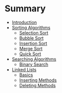 # Summary

- [Introduction](../README.md)
- [Sorting Algorithms](./sorting/README.md)
    - [Selection Sort](./sorting/selection-sort.md)
    - [Bubble Sort](./sorting/bubble-sort.md)
    - [Insertion Sort](./sorting/insertion-sort.md)
    - [Merge Sort](./sorting/merge-sort.md)
    - [Quick Sort](./sorting/quick-sort.md)
- [Searching Algorithms]()
    - [Binary Search](./searching/binary-search.md)
- [Linked Lists]()
    - [Basics](./linked-lists/linkedlist-basics.md)
    - [Inserting Methods](./linked-lists/linked-lists-insert.md)
    - [Deleting Methods](./linked-lists/linked-lists-delete.md)